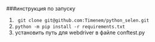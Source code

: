###инструкция по запуску
1. ``` git clone git@github.com:Timenem/python_selen.git``` 
2. ``` python -m pip install -r requirements.txt ```
3.  установить путь для webdriver в файле conftest.py